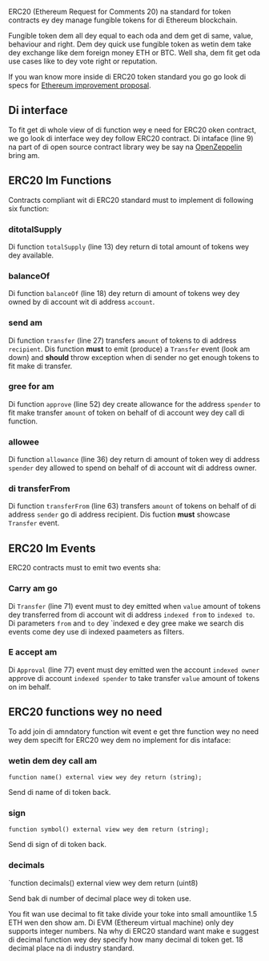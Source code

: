 ERC20 (Ethereum Request for Comments 20) na standard for token contracts ey dey manage fungible tokens for di Ethereum blockchain.

Fungible token dem all dey equal to each oda and dem get di same, value, behaviour and right. Dem dey quick use fungible token as wetin dem take dey exchange like dem foreign money ETH or BTC. Well sha, dem fit get oda use cases like to dey vote right or reputation.

If you wan know more inside di ERC20 token standard you go go look di specs for <a href="https://eips.ethereum.org/EIPS/eip-20" target="_blank">Ethereum improvement proposal</a>.

## Di interface

To fit get di whole view of di function wey e need for ERC20 oken contract, we go look di interface wey dey follow ERC20 contract.
Di intaface (line 9) na part of di open source contract library wey be say na <a href="https://github.com/OpenZeppelin/openzeppelin-contracts/blob/v4.4.0/contracts/token/ERC20/IERC20.sol" target="_blank">OpenZeppelin</a> bring am.

## ERC20 Im Functions

Contracts compliant wit di ERC20 standard must to implement di following six function:

### ditotalSupply

Di function `totalSupply` (line 13) dey return di total amount of tokens wey dey available.

### balanceOf

Di function `balanceOf` (line 18) dey return di amount of tokens wey dey owned by di account wit di address `account`.

### send am

Di function `transfer` (line 27) transfers `amount` of tokens to di address `recipient`.
Dis function **must** to emit (produce) a `Transfer` event (look am down) and **should** throw exception when di sender no get enough tokens to fit make di transfer.

### gree for am

Di function `approve` (line 52) dey create allowance for the address `spender` to fit make transfer `amount` of token on behalf of di account wey dey call di function.

### allowee

Di function `allowance` (line 36) dey return di amount of token wey di address `spender` dey allowed to spend on behalf of di account wit di address owner.

### di transferFrom

Di function `transferFrom` (line 63) transfers `amount` of tokens on behalf of di address `sender` go di address recipient.
Dis fuction **must** showcase `Transfer` event.

## ERC20 Im Events

ERC20 contracts must to emit two events sha:

### Carry am go

Di `Transfer` (line 71) event must to dey emitted when `value` amount of tokens dey transferred from di account wit di address `indexed from` to `indexed to`. Di parameters `from` and `to` dey \`indexed e dey gree make we search dis events come dey use di indexed paameters as filters.

### E accept am

Di  `Approval` (line 77)  event must dey emitted wen the account `indexed owner` approve di account `indexed spender` to take transfer `value` amount of tokens on im behalf.

## ERC20 functions wey no need

To add join di amndatory function wit event e get thre function wey no need wey dem specift for ERC20 wey dem no implement for dis intaface:

### wetin dem dey call am

`function name() external view wey dey return (string);`

Send di name of di token back.

### sign

`function symbol() external view wey dem return (string);`

Send di sign of di token back.

### decimals

\`function decimals() external view wey dem return (uint8)

Send bak di number of decimal place wey di token use.

You fit wan use decimal to fit take divide your toke into small amountlike 1.5 ETH wen den show am. Di EVM (Ethereum virtual machine) only dey supports integer numbers. Na why di ERC20 standard want make e suggest di decimal function wey dey specify how many decimal di token get. 18 decimal place na di industry standard.
